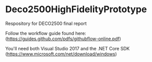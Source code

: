 # Deco2500HighFidelityPrototype
Respository for DECO2500 final report

Follow the workflow guide found here: (https://guides.github.com/pdfs/githubflow-online.pdf)

You'll need both Visual Studio 2017 and the .NET Core SDK (https://www.microsoft.com/net/download/windows)
